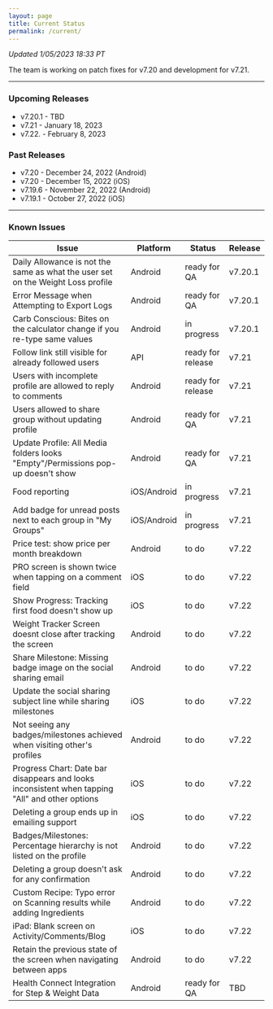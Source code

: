 ```yaml
---
layout: page
title: Current Status
permalink: /current/
---
```


_Updated 1/05/2023 18:33 PT_

The team is working on patch fixes for v7.20 and development for v7.21.

***

### Upcoming Releases
- v7.20.1 - TBD
- v7.21   - January 18, 2023
- v7.22.  - February 8, 2023
 
### Past Releases
- v7.20   - December 24, 2022 (Android)
- v7.20   - December 15, 2022 (iOS)
- v7.19.6 - November 22, 2022 (Android)
- v7.19.1 - October 27, 2022 (iOS)


***

### Known Issues

|Issue                          |Platform   | Status    | Release           |
| ---                           | ---       | ---       | ---               |
|Daily Allowance is not the same as what the user set on the Weight Loss profile |Android|ready for QA| v7.20.1|
|Error Message when Attempting to Export Logs |Android|ready for QA| v7.20.1|
|Carb Conscious: Bites on the calculator change if you re-type same values |Android|in progress| v7.20.1|
|Follow link still visible for already followed users |API|ready for release| v7.21|
|Users with incomplete profile are allowed to reply to comments |Android|ready for release| v7.21|
|Users allowed to share group without updating profile |Android|ready for QA| v7.21|
|Update Profile: All Media folders looks "Empty"/Permissions pop-up doesn't show |Android|ready for QA| v7.21|
|Food reporting|iOS/Android |in progress| v7.21|
|Add badge for unread posts next to each group in "My Groups" |iOS/Android|in progress| v7.21|
|Price test: show price per month breakdown|Android |to do| v7.22|
|PRO screen is shown twice when tapping on a comment field |iOS|to do| v7.22|
|Show Progress: Tracking first food doesn't show up |iOS|to do| v7.22|
|Weight Tracker Screen doesnt close after tracking the screen |Android|to do| v7.22|
|Share Milestone: Missing badge image on the social sharing email |Android|to do| v7.22|
|Update the social sharing subject line while sharing milestones |iOS|to do| v7.22|
|Not seeing any badges/milestones achieved when visiting other's profiles |Android|to do| v7.22|
|Progress Chart: Date bar disappears and looks inconsistent when tapping "All" and other options |iOS|to do| v7.22|
|Deleting a group ends up in emailing support |iOS|to do| v7.22|
|Badges/Milestones: Percentage hierarchy is not listed on the profile |Android|to do| v7.22|
|Deleting a group doesn't ask for any confirmation|Android|to do| v7.22|
|Custom Recipe: Typo error on Scanning results while adding Ingredients |Android|to do| v7.22|
|iPad: Blank screen on Activity/Comments/Blog |iOS|to do| v7.22|
|Retain the previous state of the screen when navigating between apps |Android|to do| v7.22|
|Health Connect Integration for Step & Weight Data |Android|ready for QA| TBD|
